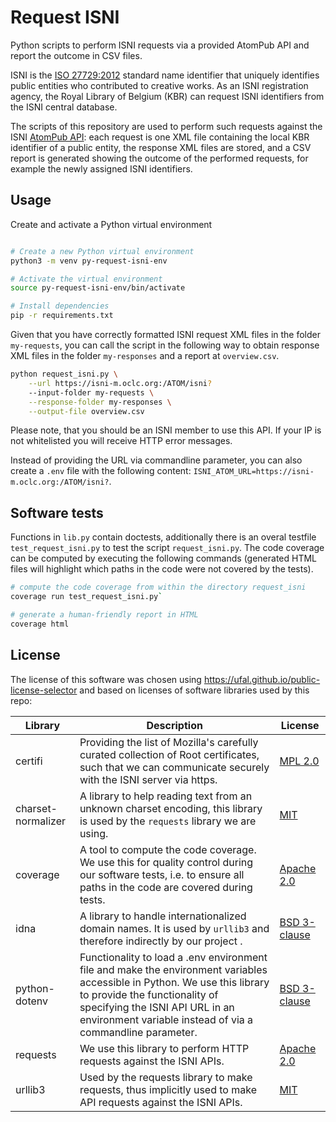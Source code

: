 # Request ISNI

Python scripts to perform ISNI requests via a provided AtomPub API and report the outcome in CSV files.

ISNI is the [ISO 27729:2012](https://www.iso.org/standard/44292.html) standard name identifier that uniquely identifies public entities who contributed to creative works.
As an ISNI registration agency, the Royal Library of Belgium (KBR) can request ISNI identifiers from the ISNI central database.

The scripts of this repository are used to perform such requests against the ISNI [AtomPub API](https://isni.org/page/technical-documentation/): each request is one XML file containing the local KBR identifier of a public entity, the response XML files are stored, and a CSV report is generated showing the outcome of the performed requests, for example the newly assigned ISNI identifiers.

## Usage

Create and activate a Python virtual environment
```bash

# Create a new Python virtual environment
python3 -m venv py-request-isni-env

# Activate the virtual environment
source py-request-isni-env/bin/activate

# Install dependencies
pip -r requirements.txt
```

Given that you have correctly formatted ISNI request XML files in the folder `my-requests`, you can call the script in the following way to obtain response XML files in the folder `my-responses` and a report at `overview.csv`.

```bash
python request_isni.py \
    --url https://isni-m.oclc.org:/ATOM/isni?
    --input-folder my-requests \
    --response-folder my-responses \
    --output-file overview.csv
```

Please note, that you should be an ISNI member to use this API. If your IP is not whitelisted you will receive HTTP error messages.

Instead of providing the URL via commandline parameter, you can also create a `.env` file with the following content: `ISNI_ATOM_URL=https://isni-m.oclc.org:/ATOM/isni?`.

## Software tests

Functions in `lib.py` contain doctests, additionally there is an overal testfile `test_request_isni.py` to test the script `request_isni.py`.
The code coverage can be computed by executing the following commands (generated HTML files will highlight which paths in the code were not covered by the tests).

```bash 
# compute the code coverage from within the directory request_isni
coverage run test_request_isni.py`

# generate a human-friendly report in HTML
coverage html
```

## License

The license of this software was chosen using https://ufal.github.io/public-license-selector and based on licenses of software libraries used by this repo:

| Library | Description | License |
|---------|-------------|---------|
| certifi | Providing the list of Mozilla's carefully curated collection of Root certificates, such that we can communicate securely with the ISNI server via https. | [MPL 2.0](https://www.mozilla.org/en-US/MPL/2.0/) |
| charset-normalizer | A library to help reading text from an unknown charset encoding, this library is used by the `requests` library we are using. | [MIT](https://opensource.org/licenses/MIT) |
| coverage | A tool to compute the code coverage. We use this for quality control during our software tests, i.e. to ensure all paths in the code are covered during tests. | [Apache 2.0](https://www.apache.org/licenses/LICENSE-2.0) |
| idna | A library to handle internationalized domain names. It is used by `urllib3` and therefore indirectly by our project . | [BSD 3-clause](https://opensource.org/licenses/BSD-3-Clause) |
| python-dotenv | Functionality to load a .env environment file and make the environment variables accessible in Python. We use this library to provide the functionality of specifying the ISNI API URL in an environment variable instead of via a commandline parameter. | [BSD 3-clause](https://opensource.org/licenses/BSD-3-Clause) |
| requests | We use this library to perform HTTP requests against the ISNI APIs. | [Apache 2.0](https://www.apache.org/licenses/LICENSE-2.0) |
| urllib3 | Used by the requests library to make requests, thus implicitly used to make API requests against the ISNI APIs. | [MIT](https://opensource.org/licenses/MIT) |

